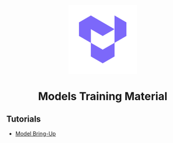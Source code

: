 <div align="center">

<img src="https://github.com/tenstorrent/tt-metal/blob/main/docs/source/common/images/favicon.png" width="180" height="180" />

<h1>

Models Training Material

</h1>
</div>

## Tutorials
- [Model Bring-Up](https://github.com/tenstorrent/tt-training/blob/main/models/Model_Bring_Up.md)
